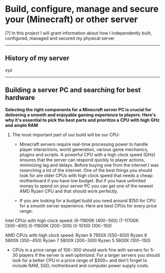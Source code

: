 # Build, configure, manage and secure your (Minecraft) or other server

[?] In this project I will grant information about how I independently built, configured, managed and secured my physical server

---

## History of my server

xyz

---

## Building a server PC and searching for best hardware

**Selecting the right components for a Minecraft server PC is crucial for delivering a smooth and enjoyable gaming experience to players. Here's why it's essential to pick the best parts and prioritize a CPU with high GHz and ample RAM**

1. The most important part of our build will be our CPU:

   * Minecraft servers require real-time processing power to handle player interactions, world generation, various game mechanics, plugins and scripts. A powerful CPU with a high clock speed (GHz) ensures that the server can respond quickly to player actions, minimizing lag and delays. Before buying one from the internet I was reserching a lot of the internet. One of the best things you should look for are older CPUs with high clock speed that needs a cheap motherboard if you have low budget. But if you have unlimited money to spend on your server PC you can get one of the newest AMD Ryzen CPU and that should work perfectly.

   * If you are looking for a budget build you need around $150 for CPU for a smooth server experience. Here are best CPUs for every price range:

Intel CPUs with high clock speed:
i9-11900K ($400-$500)
i7-11700K ($300-$400)
i5-11600K ($200-$300)
i3-10100 ($100-$150)

AMD CPUs with high clock speed:
Ryzen 9 7950X ($550-$650)
Ryzen 9 5900X ($350-$450)
Ryzen 7 5800X ($200-$300)
Ryzen 5 5600X ($100-$150)

   * CPUs in a price range of $100-$300 should work fine with servers for 5-30 players if the server is well optimized. For a larger servers you should look for a better CPU in a price range of $300+ and don't forget to include RAM, SSD, motherboard and computer power supply costs.
